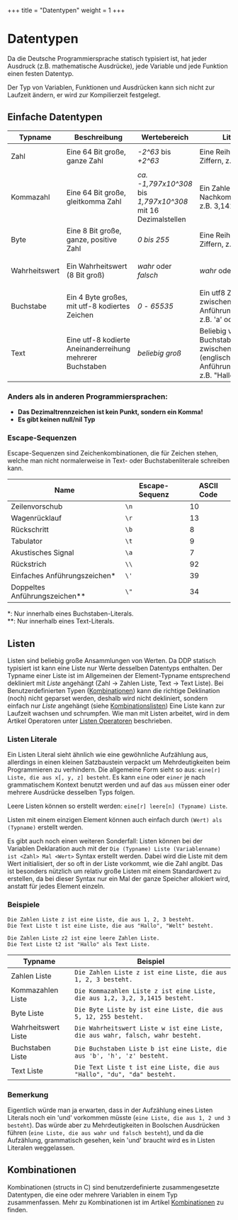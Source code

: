 +++
title = "Datentypen"
weight = 1
+++

# Datentypen

Da die Deutsche Programmiersprache statisch typisiert ist, hat jeder Ausdruck (z.B. mathematische Ausdrücke), jede Variable und jede Funktion einen festen Datentyp.

Der Typ von Variablen, Funktionen und Ausdrücken kann sich nicht zur Laufzeit ändern, er wird zur Kompilierzeit festgelegt.

## Einfache Datentypen

| Typname       | Beschreibung                                              | Wertebereich                                                        | Literal                                                                           | Beispiel                                                      |
| ------------- | --------------------------------------------------------- | ------------------------------------------------------------------- | --------------------------------------------------------------------------------- | ------------------------------------------------------------- |
| Zahl          | Eine 64 Bit große, ganze Zahl                             | *-2^63* bis *+2^63*                                                 | Eine Reihe von Ziffern, z.B. 42                                                   | `Die Zahl x ist 75.`, <br>`1 plus -7`                         |
| Kommazahl     | Eine 64 Bit große, gleitkomma Zahl                        | *ca. -1,797x10^308* bis <br>*1,797x10^308* mit 16 Dezimalstellen    | Ein Zahlenliteral mit Nachkommastellen, z.B. 3,1415                               | `Die Kommazahl x ist 6,5.`, <br>`2 durch 0,5`                 |
| Byte          | Eine 8 Bit große, ganze, positive Zahl                    | *0 bis 255*                                                         | Eine Reihe von Ziffern, z.B. 16                                                   | `Die Zahl x ist 128.`, <br>`1 plus 5`                         |
| Wahrheitswert | Ein Wahrheitswert (8 Bit groß)                            | *wahr* oder *falsch*                                                | *wahr* oder *falsch*                                                              | `Der Wahrheitswert x ist wahr.`, <br>`2 gleich 2`             |
| Buchstabe     | Ein 4 Byte großes, mit utf-8 kodiertes Zeichen            | *0* - *65535*                                                       | Ein utf8 Zeichen zwischen einfachen Anführungszeichen, z.B. 'a' oder '\n'         | `Der Buchstabe x ist 'd'.`                                    |
| Text          | Eine utf-8 kodierte Aneinanderreihung mehrerer Buchstaben | *beliebig groß*                                                     | Beliebig viele Buchstaben zwischen (englischen) Anführungszeichen, z.B. "Hallo\n" | `Der Text x ist "abc".`, <br>`"Hallo" verkettet mit " du da"` |

### Anders als in anderen Programmiersprachen:

* **Das Dezimaltrennzeichen ist kein Punkt, sondern ein Komma!**
* **Es gibt keinen null/nil Typ**

### Escape-Sequenzen
Escape-Sequenzen sind Zeichenkombinationen, die für Zeichen stehen, 
welche man nicht normalerweise in Text- oder Buchstabenliterale schreiben kann.

| Name                          | Escape-Sequenz | ASCII Code |
| ----------------------------- | -------------- | ---------- |
| Zeilenvorschub                | `\n`           | 10         |
| Wagenrücklauf                 | `\r`           | 13         |
| Rückschritt                   | `\b`           | 8          |
| Tabulator                     | `\t`           | 9          |
| Akustisches Signal            | `\a`           | 7          |
| Rückstrich                    | `\\`           | 92         |
| Einfaches Anführungszeichen*  | `\'`           | 39         |
| Doppeltes Anführungszeichen** | `\"`           | 34         |

*: Nur innerhalb eines Buchstaben-Literals.\
**: Nur innerhalb eines Text-Literals.

## Listen

Listen sind beliebig große Ansammlungen von Werten.
Da DDP statisch typisiert ist kann eine Liste nur Werte desselben Datentyps enthalten.
Der Typname einer Liste ist im Allgemeinen der Element-Typname entsprechend dekliniert mit *Liste* angehängt (Zahl -> Zahlen Liste, Text -> Text Liste).
Bei Benutzerdefinierten Typen ([Kombinationen](/Programmierung/Kombinationen)) kann die richtige Deklination (noch) nicht geparset werden, deshalb wird nicht dekliniert, sondern einfach nur *Liste* angehängt (siehe [Kombinationslisten](/Programmierung/Kombinationen#kombinationslisten))
Eine Liste kann zur Laufzeit wachsen und schrumpfen.
Wie man mit Listen arbeitet, wird in dem Artikel Operatoren unter [Listen Operatoren](/Programmierung/Operatoren#listen-und-text-operatoren) beschrieben.

### Listen Literale

Ein Listen Literal sieht ähnlich wie eine gewöhnliche Aufzählung aus, allerdings in einen kleinen Satzbaustein verpackt um Mehrdeutigkeiten beim Programmieren zu verhindern.
Die allgemeine Form sieht so aus: `eine[r] Liste, die aus x[, y, z] besteht`.
Es kann `eine` oder `einer` je nach grammatischem Kontext benutzt werden und auf das `aus` müssen einer oder mehrere
Ausdrücke desselben Typs folgen.

Leere Listen können so erstellt werden: `eine[r] leere[n] (Typname) Liste`.

Listen mit einem einzigen Element können auch einfach durch `(Wert) als (Typname)` erstellt werden.

Es gibt auch noch einen weiteren Sonderfall: Listen können bei der Variablen Deklaration auch mit der `Die (Typname) Liste (Variablenname) ist <Zahl> Mal <Wert>` Syntax erstellt werden.
Dabei wird die Liste mit dem Wert initialisiert, der so oft in der Liste vorkommt, wie die Zahl angibt.
Das ist besonders nützlich um relativ große Listen mit einem Standardwert zu erstellen, da bei dieser Syntax nur ein Mal der ganze Speicher allokiert wird, anstatt für jedes Element einzeln.

### Beispiele
```ddp
Die Zahlen Liste z ist eine Liste, die aus 1, 2, 3 besteht.
Die Text Liste t ist eine Liste, die aus "Hallo", "Welt" besteht.

Die Zahlen Liste z2 ist eine leere Zahlen Liste.
Die Text Liste t2 ist "Hallo" als Text Liste.
```

| Typname             | Beispiel                                                                        |
| ------------------- | ------------------------------------------------------------------------------- |
| Zahlen Liste        | `Die Zahlen Liste z ist eine Liste, die aus 1, 2, 3 besteht.`                   |
| Kommazahlen Liste   | `Die Kommazahlen Liste z ist eine Liste, die aus 1,2, 3,2, 3,1415 besteht.`     |
| Byte Liste          | `Die Byte Liste by ist eine Liste, die aus 5, 12, 255 besteht.`                 |
| Wahrheitswert Liste | `Die Wahrheitswert Liste w ist eine Liste, die aus wahr, falsch, wahr besteht.` |
| Buchstaben Liste    | `Die Buchstaben Liste b ist eine Liste, die aus 'b', 'h', 'z' besteht.`         |
| Text Liste          | `Die Text Liste t ist eine Liste, die aus "Hallo", "du", "da" besteht.`         |

### Bemerkung

Eigentlich würde man ja erwarten, dass in der Aufzählung eines Listen Literals noch ein 'und' vorkommen müsste (`eine Liste, die aus 1, 2 und 3 besteht`). Das würde aber zu Mehrdeutigkeiten in Boolschen Ausdrücken führen (`eine Liste, die aus wahr und falsch besteht`), und da die Aufzählung, grammatisch gesehen, kein 'und' braucht wird es in Listen Literalen weggelassen.

## Kombinationen

Kombinationen (structs in C) sind benutzerdefinierte zusammengesetzte Datentypen, die eine oder mehrere Variablen in einem Typ zusammenfassen.
Mehr zu Kombinationen ist im Artikel [Kombinationen](/Programmierung/Kombinationen) zu finden.
